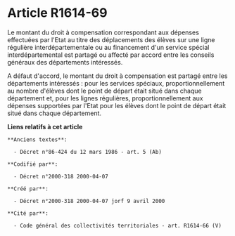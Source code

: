 # Article R1614-69

Le montant du droit à compensation correspondant aux dépenses effectuées par l'Etat au titre des déplacements des élèves sur
une ligne régulière interdépartementale ou au financement d'un service spécial interdépartemental est partagé ou affecté par
accord entre les conseils généraux des départements intéressés.

A défaut d'accord, le montant du droit à compensation est partagé entre les départements intéressés : pour les services
spéciaux, proportionnellement au nombre d'élèves dont le point de départ était situé dans chaque département et, pour les
lignes régulières, proportionnellement aux dépenses supportées par l'Etat pour les élèves dont le point de départ était situé
dans chaque département.

**Liens relatifs à cet article**

	**Anciens textes**:

	  - Décret n°86-424 du 12 mars 1986 - art. 5 (Ab)

	**Codifié par**:

	  - Décret n°2000-318 2000-04-07

	**Créé par**:

	  - Décret n°2000-318 2000-04-07 jorf 9 avril 2000

	**Cité par**:

	  - Code général des collectivités territoriales - art. R1614-66 (V)

